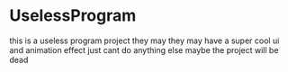 # UselessProgram
this is a useless program project
they may they may have a super cool ui and animation effect
just cant do anything else
maybe the project will be dead
